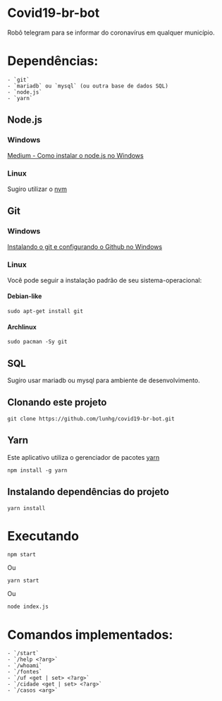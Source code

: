 # Covid19-br-bot

Robô telegram para se informar do coronavírus em qualquer município.

# Dependências:

    - `git`
    - `mariadb` ou `mysql` (ou outra base de dados SQL)
    - `node.js`
    - `yarn`
    
## Node.js

### Windows 

[Medium - Como instalar o node.js no Windows](https://medium.com/@adsonrocha/como-instalar-o-node-js-no-windows-10-cf2bd460b8a8)

### Linux

Sugiro utilizar o [nvm](https://github.com/nvm-sh/nvm)

## Git

### Windows

[Instalando o git e configurando o Github no Windows](http://www.gabsferreira.com/instalando-o-git-e-configurando-github/)

### Linux

Você pode seguir a instalação padrão de seu sistema-operacional:

#### Debian-like

    sudo apt-get install git
    
#### Archlinux

    sudo pacman -Sy git
    
## SQL

Sugiro usar mariadb ou mysql para ambiente de desenvolvimento.

## Clonando este projeto

    git clone https://github.com/lunhg/covid19-br-bot.git
    
## Yarn

Este aplicativo utiliza o gerenciador de pacotes [yarn](https://github.com/yarnpkg/yarn)

    npm install -g yarn

## Instalando dependências do projeto

    yarn install
    
# Executando

    npm start
    
Ou

    yarn start

Ou
  
    node index.js
    
# Comandos implementados:

    - `/start`
    - `/help <?arg>`
    - `/whoami`
    - `/fontes`
    - `/uf <get | set> <?arg>`
    - `/cidade <get | set> <?arg>` 
    - `/casos <arg>`
